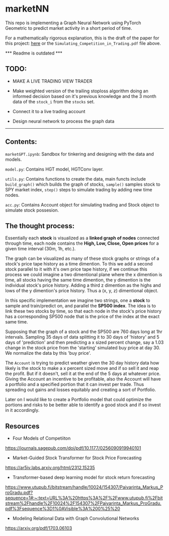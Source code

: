 # marketNN
This repo is implementing a Graph Neural Network using PyTorch Geometric to predict market activity in a short period of time. 

For a mathematically rigorous explanation, this is the draft of the paper for this project: [here](Simulating_Competition_in_Trading.pdf) or the `Simulating_Competition_in_Trading.pdf` file above.

*** Readme is outdated ***


## TODO:
- MAKE A LIVE TRADING VIEW TRADER

- Make weighted version of the trailing stoploss algorithm doing an informed decision based on it's previous knowledge and the 3 month data of the `stock_i` from the `stocks` set.

- Connect it to a live trading account

- Design neural network to process the graph data 

---

## Contents:
`marketGPT.ipynb`: Sandbox for tinkering and designing with the data and models.

`model.py`: Contains HGT model, HGTConv layer.

`utils.py`: Contains functions to create the data, main functs include `build_graph()` which builds the graph of stocks, `sample()` samples stock to SPY market index, `step()` steps to simulate trading by adding new time nodes. 

`acc.py`: Contains Account object for simulating trading and Stock object to simulate stock possesion.

The thought process:
---

Essentially each **stock** is visualized as a **linked graph of nodes** connected through time, each node contains the **High, Low, Close, Open prices** for a given time interval (30m, 1h, etc.). 

The graph can be visualized as many of these stock graphs or strings of a stock's price tape history as a time dimention. To this we add a second stock parallel to it with it's own price tape history, if we continue this process we could imagine a two dimentional plane where the x dimention is time, all stocks having the same time dimention, the y dimention is the individual stock's price history. Adding a third z dimention as the highs and lows of the y dimention's price history. Thus a (x, y, z) dimentional object.

In this specific implementation we imagine two strings, one a **stock** to sample and train/predict on, and parallel the **SP500 index**. The idea is to link these two stocks by time, so that each node in the stock's price history has a corresponding SP500 node that is the price of the index at the exact same time. 

Supposing that the graph of a stock and the SP500 are 760 days long at 1hr intervals. Sampling 35 days of data splitting it to 30 days of 'history' and 5 days of 'prediction'  and then predicting a x sized percent change, say a 1.03 change in the stock price from the 'starting' simulated buy price at day 30. We normalize the data by this 'buy price'. 

The `Account` is trying to predict weather given the 30 day history data how likely is the stock to make a x percent sized move and if so sell it and reap the profit. But if it doesn't, sell it at the end of the 5 days at whatever price. Giving the Account an incentive to be profitable, also the Account will have a portfolio and a specified portion that it can invest per trade. Thus spreading out gains and losses equitably and creating a sort of Portfolio. 

Later on I would like to create a Portfolio model that could optimize the portions and risks to be better able to identify a good stock and if so invest in it accordingly. 


## Resources

- Four Models of Competiiton

https://journals.sagepub.com/doi/pdf/10.1177/0256090919940101 


-  Market-Guided Stock Transformer for Stock Price Forecasting

https://ar5iv.labs.arxiv.org/html/2312.15235

- Transformer-based deep learning model for stock return forecasting

https://www.utupub.fi/bitstream/handle/10024/154307/Paivarinta_Markus_ProGradu.pdf?sequence=1#:~:text=URL%3A%20https%3A%2F%2Fwww.utupub.fi%2Fbitstream%2Fhandle%2F10024%2F154307%2FPaivarinta_Markus_ProGradu.pdf%3Fsequence%3D1%0AVisible%3A%200%25%20

- Modeling Relational Data with Graph Convolutional Networks

https://arxiv.org/pdf/1703.06103
